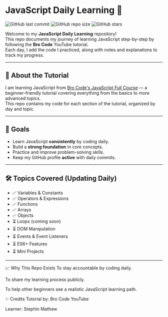 # JavaScript Daily Learning 📅

![GitHub last commit](https://img.shields.io/github/last-commit/Stephin-Mathew/Javascript-0-1?color=brightgreen&style=for-the-badge)
![GitHub repo size](https://img.shields.io/github/repo-size/Stephin-Mathew/Javascript-0-1?color=blue&style=for-the-badge)
![GitHub stars](https://img.shields.io/github/stars/Stephin-Mathew/Javascript-0-1?color=yellow&style=for-the-badge)

Welcome to my **JavaScript Daily Learning** repository!  
This repo documents my journey of learning JavaScript step-by-step by following the **Bro Code** YouTube tutorial.  
Each day, I add the code I practiced, along with notes and explanations to track my progress.

---

## 📌 About the Tutorial
I am learning JavaScript from [Bro Code's JavaScript Full Course](https://www.youtube.com/@BroCodez) — a beginner-friendly tutorial covering everything from the basics to more advanced topics.  
This repo contains my code for each section of the tutorial, organized by day and topic.


---

## 🚀 Goals
- Learn JavaScript **consistently** by coding daily.
- Build a **strong foundation** in core concepts.
- Practice and improve problem-solving skills.
- Keep my GitHub profile **active** with daily commits.

---

## 🛠 Topics Covered (Updating Daily)
- ✅ Variables & Constants  
- ✅ Operators & Expressions  
- ✅ Functions  
- ✅ Arrays  
- ✅ Objects  
- ⏳ Loops (coming soon)  
- ⏳ DOM Manipulation  
- ⏳ Events & Event Listeners  
- ⏳ ES6+ Features  
- ⏳ Mini Projects  

---


📈 Why This Repo Exists
To stay accountable by coding daily.

To share my learning process publicly.

To help other beginners see a realistic JavaScript learning path.

✨ Credits
Tutorial by: Bro Code YouTube

Learner: Stephin Mathew
